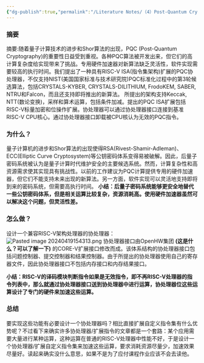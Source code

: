 ```yaml
---
{"dg-publish":true,"permalink":"/Literature Notes/（4）Post-Quantum Cryptography Coprocessor  for RISC-V CPU Core/","dgPassFrontmatter":true}
---
```


### 摘要
摘要:随着量子计算技术的进步和Shor算法的出现，PQC (Post-Quantum Cryptography)的重要性日益受到重视。各种PQC算法被开发出来，但它们的高计算复杂度给实现带来了挑战。专用硬件加速器对新算法缺乏灵活性，软件实现需要较高的执行时间。我们提出了一种具有RISC-V ISA(指令集架构)扩展的PQC协处理器，不仅支持NIST(美国国家标准与技术研究院)PQC标准化过程中的第3轮候选算法，包括CRYSTALS-KYBER, CRYSTALS-DILITHIUM, FrodoKEM, SABER, NTRU和Falcon，而且还支持即将推出的新算法。
所提出的架构支持Keccak, NTT(数论变换)，采样和算术运算，包括条件加减。提出的PQC ISA扩展包括RISC-V标量加密和位操作扩展。协处理器可以通过协处理器接口连接到基准RISC-V CPU核心。通过协处理器接口卸载被CPU核认为无效的PQC指令。

### 为什么？
量子计算机的进步和Shor算法的出现使得RSA(Rivest-Shamir-Adleman)、ECC(Elliptic Curve Cryptosystem)等公钥密码体系变得易被破解。因此，后量子密码系统被认为是量子计算时代维护安全的主要候选系统。然而，计算复杂性和高资源需求使其实现具有挑战性。以前的工作建议为PQC计算提供专用的硬件加速器，但它们不能支持未来出现的新算法。另一方面，软件实现可以灵活地支持即将到来的密码系统，但需要高执行时间。
**小结：后量子密码系统能够更安全地替代一些公钥密码体系，但是相关运算比较复杂，资源消耗高。使用硬件加速器虽然可以解决这个问题，但灵活性差。**

### 怎么做？
设计一个兼容RISC-V架构处理器的协处理器：
![Pasted image 20240419154313.png](/img/user/Literature%20Notes/imgs/Pasted%20image%2020240419154313.png)
协处理器接口由OpenHW集团 **(这是什么？可以了解一下)** 的CORE-V扩展接口修改而成。该体系结构的协处理器接口包括问题控制器、提交控制器和结果控制器。由于所提出的协处理器使用自己的寄存器文件，因此协处理器接口不包括内存接口和内存结果接口。

**小结：RISC-V的译码模块判断指令如果是无效指令，即不再RISC-V处理器的指令列表中，那么就通过协处理器接口送到协处理器中进行运算，协处理器位这些运算设计了专门的硬件来加速这些运算。**

### 总结
要实现这些功能有必要设计一个协处理器吗？相比直接扩展自定义指令集有什么优势呢？不过看下来确实许多协处理器/扩展指令的文章都是一个套路：某个应用需要大量进行某种运算，这种运算在普通的RISC-V处理器中性能不好，于是设计一个协处理器/扩展自定义指令集来加速这些运算，要求消耗资源尽量少，加速效果尽量好。读起来确实没什么意思，如果不是为了应付课程作业应该不会去读他。

